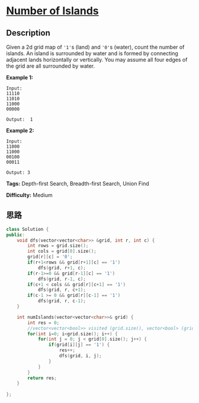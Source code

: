 # [Number of Islands][title]

## Description

Given a 2d grid map of `'1'`s (land) and `'0'`s (water), count the number of
islands. An island is surrounded by water and is formed by connecting adjacent
lands horizontally or vertically. You may assume all four edges of the grid
are all surrounded by water.

**Example 1:**
            Input:    11110    11010    11000    00000        Output:  1    

**Example 2:**
            Input:    11000    11000    00100    00011        Output: 3    


**Tags:** Depth-first Search, Breadth-first Search, Union Find

**Difficulty:** Medium

## 思路

``` cpp
class Solution {
public:
    void dfs(vector<vector<char>> &grid, int r, int c) {
        int rows = grid.size();
        int cols = grid[0].size();
        grid[r][c] = '0';
        if(r+1<rows && grid[r+1][c] == '1')
            dfs(grid, r+1, c);
        if(r-1>=0 && grid[r-1][c] == '1')
            dfs(grid, r-1, c);
        if(c+1 < cols && grid[r][c+1] == '1')
            dfs(grid, r, c+1);
        if(c-1 >= 0 && grid[r][c-1] == '1')
            dfs(grid, r, c-1);
    }

    int numIslands(vector<vector<char>>& grid) {
        int res = 0;
        //vector<vector<bool>> visited (grid.size(), vector<bool> (grid[0].size(), false));
        for(int i=0; i<grid.size(); i++) {
            for(int j = 0; j < grid[0].size(); j++) {
                if(grid[i][j] == '1') {
                    res++;
                    dfs(grid, i, j);
                }
            }
        }
        return res;
    }
    
};
```

[title]: https://leetcode.com/problems/number-of-islands
